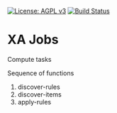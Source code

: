 [![License: AGPL v3](https://img.shields.io/badge/License-AGPL%20v3-blue.svg)](https://www.gnu.org/licenses/agpl-3.0)
[![Build Status](https://travis-ci.org/Xalgorithms/xadf-jobs.svg?branch=master)](https://travis-ci.org/Xalgorithms/xadf-jobs)

# XA Jobs

Compute tasks

Sequence of functions
1. discover-rules
2. discover-items
3. apply-rules
